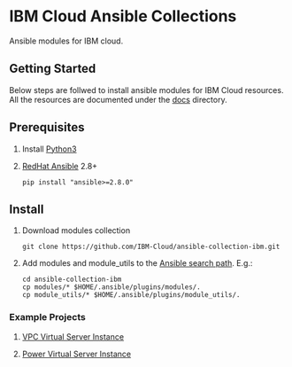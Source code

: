 # IBM Cloud Ansible Collections

Ansible modules for IBM cloud.

## Getting Started
Below steps are follwed to install ansible modules for IBM Cloud resources. All the resources are documented under
the [docs](docs) directory.

## Prerequisites

1. Install [Python3]

2. [RedHat Ansible] 2.8+

    ```
    pip install "ansible>=2.8.0"
    ```


## Install

1. Download modules collection

    ```
    git clone https://github.com/IBM-Cloud/ansible-collection-ibm.git
    ```

2. Add modules and module_utils to the [Ansible search path]. E.g.:

    ```
    cd ansible-collection-ibm
    cp modules/* $HOME/.ansible/plugins/modules/.
    cp module_utils/* $HOME/.ansible/plugins/module_utils/.

    ```

### Example Projects

1. [VPC Virtual Server Instance](examples/simple-vm-ssh)

2. [Power Virtual Server Instance](examples/simple-vm-power-vs)


[IBM Cloud Terraform Provider]: https://github.com/IBM-Cloud/terraform-provider-ibm
[Python3]: https://www.python.org/downloads/
[RedHat Ansible]: https://www.ansible.com/
[Ansible search path]: https://docs.ansible.com/ansible/latest/dev_guide/overview_architecture.html#ansible-search-path
[release page]:https://github.com/IBM-Cloud/terraform-provider-ibm/releases
